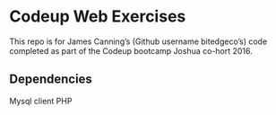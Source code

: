  # Codeup Web Exercises

This repo is for James Canning’s (Github username bitedgeco’s) code completed as part of the Codeup bootcamp Joshua co-hort 2016.

## Dependencies

Mysql client
PHP 

